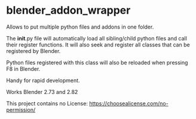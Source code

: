 # blender_addon_wrapper
Allows to put multiple python files and addons in one folder. 

The __init__.py file will automatically load all sibling/child python files and call their register functions. It will also seek and register all classes that can be registered by Blender.

Python files registered with this class will also be reloaded when pressing F8 in Blender.

Handy for rapid development.

Works Blender 2.73 and 2.82

This project contains no License: https://choosealicense.com/no-permission/
